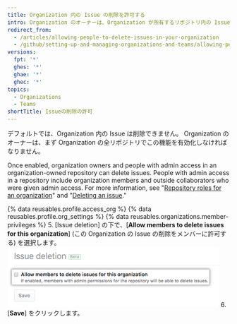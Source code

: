 ```yaml
---
title: Organization 内の Issue の削除を許可する
intro: Organization のオーナーは、Organization が所有するリポジトリ内の Issue の削除を許可できます。
redirect_from:
  - /articles/allowing-people-to-delete-issues-in-your-organization
  - /github/setting-up-and-managing-organizations-and-teams/allowing-people-to-delete-issues-in-your-organization
versions:
  fpt: '*'
  ghes: '*'
  ghae: '*'
  ghec: '*'
topics:
  - Organizations
  - Teams
shortTitle: Issueの削除の許可
---
```


デフォルトでは、Organization 内の Issue は削除できません。 Organization のオーナーは、まず Organization の全リポジトリでこの機能を有効化しなければなりません。

Once enabled, organization owners and people with admin access in an organization-owned repository can delete issues. People with admin access in a repository include organization members and outside collaborators who were given admin access. For more information, see "[Repository roles for an organization](/organizations/managing-access-to-your-organizations-repositories/repository-roles-for-an-organization)" and "[Deleting an issue](/articles/deleting-an-issue)."

{% data reusables.profile.access_org %}
{% data reusables.profile.org_settings %}
{% data reusables.organizations.member-privileges %}
5. [Issue deletion] の下で、[**Allow members to delete issues for this organization**] (この Organization の Issue の削除をメンバーに許可する) を選択します。 ![Issue の削除を許可するチェックボックス](/assets/images/help/settings/issue-deletion.png)
6. [**Save**] をクリックします。
